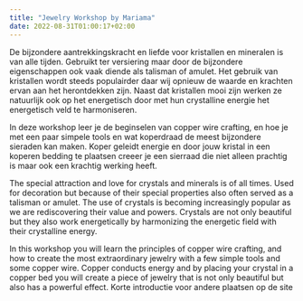 ```yaml
---
title: "Jewelry Workshop by Mariama"
date: 2022-08-31T01:00:17+02:00
---
```


De bijzondere aantrekkingskracht en liefde voor kristallen en mineralen is van
alle tijden. Gebruikt ter versiering maar door de bijzondere eigenschappen ook
vaak diende als talisman of amulet. Het gebruik van kristallen wordt steeds
populairder daar wij opnieuw de waarde en krachten ervan aan het herontdekken
zijn. Naast dat kristallen mooi zijn werken ze natuurlijk ook op het
energetisch door met hun crystalline energie het energetisch veld te
harmoniseren.  <!--more-->

In deze workshop leer je de beginselen van copper wire crafting, en hoe je met
een paar simpele tools en wat koperdraad de meest bijzondere sieraden kan
maken. Koper geleidt energie en door jouw kristal in een koperen bedding te
plaatsen creeer je een sierraad die niet alleen prachtig is maar ook een
krachtig werking heeft.

The special attraction and love for crystals and minerals is of all times. Used
for decoration but because of their special properties also often served as a
talisman or amulet. The use of crystals is becoming increasingly popular as we
are rediscovering their value and powers. Crystals are not only beautiful but
they also work energetically by harmonizing the energetic field with their
crystalline energy.

In this workshop you will learn the principles of copper wire crafting, and how
to create the most extraordinary jewelry with a few simple tools and some
copper wire. Copper conducts energy and by placing your crystal in a copper bed
you will create a piece of jewelry that is not only beautiful but also has a
powerful effect.  Korte introductie voor andere plaatsen op de site
